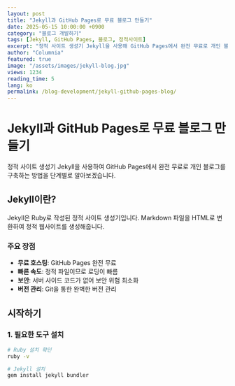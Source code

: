 ```yaml
---
layout: post
title: "Jekyll과 GitHub Pages로 무료 블로그 만들기"
date: 2025-05-15 10:00:00 +0900
category: "블로그 개발하기"
tags: [Jekyll, GitHub Pages, 블로그, 정적사이트]
excerpt: "정적 사이트 생성기 Jekyll을 사용해 GitHub Pages에서 완전 무료로 개인 블로그를 구축하는 방법을 단계별로 알아봅시다."
author: "Columnia"
featured: true
image: "/assets/images/jekyll-blog.jpg"
views: 1234
reading_time: 5
lang: ko
permalink: /blog-development/jekyll-github-pages-blog/
---
```


# Jekyll과 GitHub Pages로 무료 블로그 만들기

정적 사이트 생성기 Jekyll을 사용하여 GitHub Pages에서 완전 무료로 개인 블로그를 구축하는 방법을 단계별로 알아보겠습니다.

## Jekyll이란?

Jekyll은 Ruby로 작성된 정적 사이트 생성기입니다. Markdown 파일을 HTML로 변환하여 정적 웹사이트를 생성해줍니다.

### 주요 장점

- **무료 호스팅**: GitHub Pages 완전 무료
- **빠른 속도**: 정적 파일이므로 로딩이 빠름
- **보안**: 서버 사이드 코드가 없어 보안 위험 최소화
- **버전 관리**: Git을 통한 완벽한 버전 관리

## 시작하기

### 1. 필요한 도구 설치

```bash
# Ruby 설치 확인
ruby -v

# Jekyll 설치
gem install jekyll bundler
```